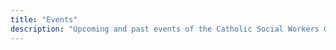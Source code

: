 ```yaml
---
title: "Events"
description: "Upcoming and past events of the Catholic Social Workers Guild"
---
```

